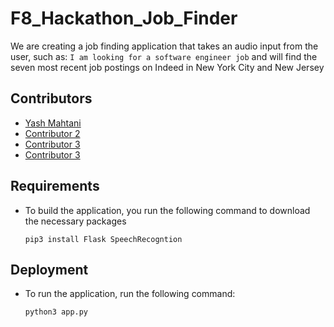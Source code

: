 # F8_Hackathon_Job_Finder

We are creating a job finding application that takes an audio input from the user, such as:
    ```
    I am looking for a software engineer job
    ```
and will find the seven most recent job postings on Indeed in New York City and New Jersey

## Contributors

- [Yash Mahtani](https://github.com/gasperjw1)
- [Contributor 2](htts://github.com/OminaRU)
- [Contributor 3](htts://github.com/dev-rb)
- [Contributor 3](htts://github.com/NotaCSstudent)

## Requirements

- To build the application, you run the following command to download the necessary packages 
    ```
    pip3 install Flask SpeechRecogntion
    ```
    
## Deployment

- To run the application, run the following command:
    ```
    python3 app.py
    ```
